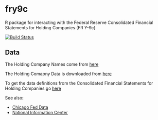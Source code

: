 # fry9c
R package for interacting with the Federal Reserve Consolidated Financial Statements for Holding Companies (FR Y-9c)

[![Build Status](https://travis-ci.org/bertcarnell/fry9c.svg?branch=master)](https://travis-ci.org/bertcarnell/fry9c)

## Data

The Holding Company Names come from [here]( https://www.chicagofed.org/banking/financial-institution-reports/bhc-name-list)

The Holding Comapny Data is downloaded from [here](https://www.chicagofed.org/applications/bhc/bhc-home)

To get the data definitions from the Consolidated Financial Statements for Holding Companies go
[here](https://www.federalreserve.gov/apps/reportforms/reportdetail.aspx?sOoYJ+5BzDal8cbqnRxZRg==)

See also:

- [Chicago Fed Data](https://www.chicagofed.org/banking/financial-institution-reports/bhc-data)
- [National Information Center](https://www.ffiec.gov/nicpubweb/nicweb/nichome.aspx)


